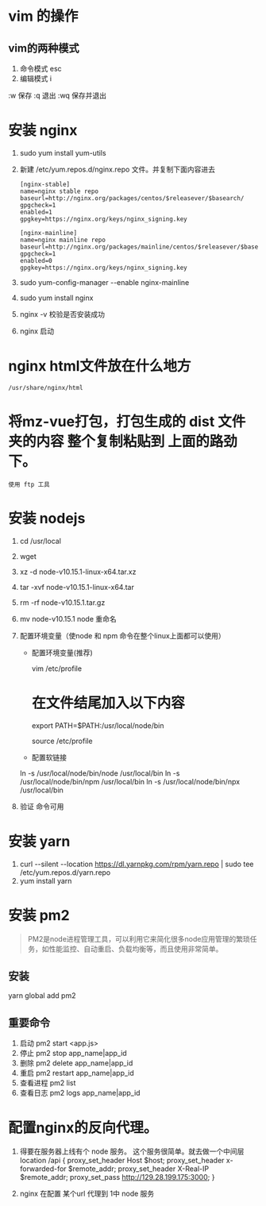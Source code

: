 # vim 的操作

## vim的两种模式

1. 命令模式		esc
2. 编辑模式		i

:w   保存
:q   退出
:wq  保存并退出


# 安装 nginx

1. sudo yum install yum-utils

2. 新建 /etc/yum.repos.d/nginx.repo 文件。并复制下面内容进去

	```
	[nginx-stable]
	name=nginx stable repo
	baseurl=http://nginx.org/packages/centos/$releasever/$basearch/
	gpgcheck=1
	enabled=1
	gpgkey=https://nginx.org/keys/nginx_signing.key

	[nginx-mainline]
	name=nginx mainline repo
	baseurl=http://nginx.org/packages/mainline/centos/$releasever/$basearch/
	gpgcheck=1
	enabled=0
	gpgkey=https://nginx.org/keys/nginx_signing.key
	```

3. sudo yum-config-manager --enable nginx-mainline

4. sudo yum install nginx

5. nginx -v 校验是否安装成功

6. nginx 启动


# nginx html文件放在什么地方

	/usr/share/nginx/html


# 将mz-vue打包，打包生成的 dist 文件夹的内容 整个复制粘贴到 上面的路劲下。

	使用 ftp 工具


# 安装 nodejs

1. cd /usr/local
2. wget <url>
3. xz -d node-v10.15.1-linux-x64.tar.xz
3. tar -xvf node-v10.15.1-linux-x64.tar
4. rm -rf node-v10.15.1.tar.gz
5. mv node-v10.15.1 node  重命名
6. 配置环境变量（使node 和 npm 命令在整个linux上面都可以使用）

	- 配置环境变量(推荐)

		vim /etc/profile

		# 在文件结尾加入以下内容
		export PATH=$PATH:/usr/local/node/bin

		source /etc/profile

	- 配置软链接

	ln -s /usr/local/node/bin/node /usr/local/bin
	ln -s /usr/local/node/bin/npm /usr/local/bin
	ln -s /usr/local/node/bin/npx /usr/local/bin
7. 验证 命令可用

# 安装 yarn

1. curl --silent --location https://dl.yarnpkg.com/rpm/yarn.repo | sudo tee /etc/yum.repos.d/yarn.repo
2. yum install yarn

# 安装 pm2

> PM2是node进程管理工具，可以利用它来简化很多node应用管理的繁琐任务，如性能监控、自动重启、负载均衡等，而且使用非常简单。

## 安装
yarn global add pm2

## 重要命令
1. 启动
pm2 start <app.js>
2. 停止
pm2 stop app_name|app_id
3. 删除
pm2 delete app_name|app_id
4. 重启
pm2 restart app_name|app_id
5. 查看进程
pm2 list
6. 查看日志
pm2 logs app_name|app_id

# 配置nginx的反向代理。

1. 得要在服务器上线有个 node 服务。
	这个服务很简单。就去做一个中间层
    location /api {
        proxy_set_header  Host             $host;
        proxy_set_header  x-forwarded-for  $remote_addr;
        proxy_set_header  X-Real-IP        $remote_addr;
        proxy_set_pass http://129.28.199.175:3000;
    }

2. nginx 在配置 某个url 代理到  1中 node 服务
